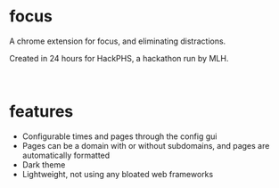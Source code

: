 <h1>focus</h1>
<p>A chrome extension for focus, and eliminating distractions. </p>
<p>Created in 24 hours for HackPHS, a hackathon run by MLH.</p>
<br>

<h1>features</h1>
<ul>
    <li>Configurable times and pages through the config gui</li>
    <li>Pages can be a domain with or without subdomains, and pages are automatically formatted</li>
    <li>Dark theme</li>
    <li>Lightweight, not using any bloated web frameworks</li>
</ul>
